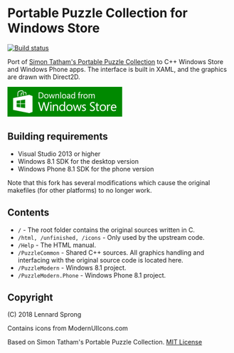 # Portable Puzzle Collection for Windows Store

[![Build status](https://ci.appveyor.com/api/projects/status/1025rpc6remat8xu/branch/master?svg=true)](https://ci.appveyor.com/project/x-sheep/puzzles/branch/master)

Port of [Simon Tatham's Portable Puzzle Collection](https://www.chiark.greenend.org.uk/~sgtatham/puzzles/) to C++ Windows Store and Windows Phone apps. The interface is built in XAML, and the graphics are drawn with Direct2D.

[![Download From Windows Store](docs/download.png)](https://www.microsoft.com/en-us/p/portable-puzzle-collection/9nblggh16n44)

## Building requirements

* Visual Studio 2013 or higher
* Windows 8.1 SDK for the desktop version
* Windows Phone 8.1 SDK for the phone version

Note that this fork has several modifications which cause the original makefiles (for other platforms) to no longer work.

## Contents

* `/` - The root folder contains the original sources written in C.
* `/html, /unfinished, /icons` - Only used by the upstream code.
* `/Help` - The HTML manual.
* `/PuzzleCommon` - Shared C++ sources. All graphics handling and interfacing with the original source code is located here.
* `/PuzzleModern` - Windows 8.1 project.
* `/PuzzleModern.Phone` - Windows Phone 8.1 project.

## Copyright

(C) 2018 Lennard Sprong

Contains icons from ModernUIIcons.com

Based on Simon Tatham's Portable Puzzle Collection. [MIT License](LICENCE)